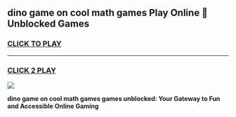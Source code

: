 
## dino game on cool math games Play Online 👋 Unblocked Games
<h3>
<a href="https://news.freeplayer.one?title=dino_game_on_cool_math_games&ref=17CMG">CLICK TO PLAY</a></h3>
<hr>

<h3>
<a href="https://news.freeplayer.one?title=dino_game_on_cool_math_games&ref=17CMG">CLICK 2 PLAY</a>
  
</h3>

<a href="https://news.freeplayer.one?title=dino_game_on_cool_math_games&ref=17CMG/"><img src="https://clearcache.store/games.png"></a>


**dino game on cool math games games unblocked: Your Gateway to Fun and Accessible Online Gaming**
